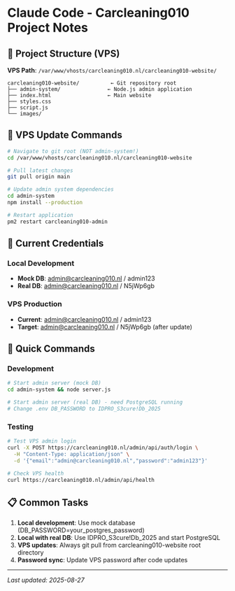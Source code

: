 # Claude Code - Carcleaning010 Project Notes

## 📁 Project Structure (VPS)
**VPS Path**: `/var/www/vhosts/carcleaning010.nl/carcleaning010-website/`

```
carcleaning010-website/          ← Git repository root
├── admin-system/               ← Node.js admin application
├── index.html                  ← Main website
├── styles.css
├── script.js
└── images/
```

## 🔧 VPS Update Commands
```bash
# Navigate to git root (NOT admin-system!)
cd /var/www/vhosts/carcleaning010.nl/carcleaning010-website

# Pull latest changes
git pull origin main

# Update admin system dependencies
cd admin-system
npm install --production

# Restart application
pm2 restart carcleaning010-admin
```

## 🔐 Current Credentials

### Local Development
- **Mock DB**: admin@carcleaning010.nl / admin123
- **Real DB**: admin@carcleaning010.nl / N5jWp6gb

### VPS Production  
- **Current**: admin@carcleaning010.nl / admin123
- **Target**: admin@carcleaning010.nl / N5jWp6gb (after update)

## 🚀 Quick Commands

### Development
```bash
# Start admin server (mock DB)
cd admin-system && node server.js

# Start admin server (real DB) - need PostgreSQL running
# Change .env DB_PASSWORD to IDPRO_S3cure!Db_2025
```

### Testing
```bash
# Test VPS admin login
curl -X POST https://carcleaning010.nl/admin/api/auth/login \
  -H "Content-Type: application/json" \
  -d '{"email":"admin@carcleaning010.nl","password":"admin123"}'

# Check VPS health
curl https://carcleaning010.nl/admin/api/health
```

## 📋 Common Tasks

1. **Local development**: Use mock database (DB_PASSWORD=your_postgres_password)
2. **Local with real DB**: Use IDPRO_S3cure!Db_2025 and start PostgreSQL
3. **VPS updates**: Always git pull from carcleaning010-website root directory
4. **Password sync**: Update VPS password after code updates

---
*Last updated: 2025-08-27*